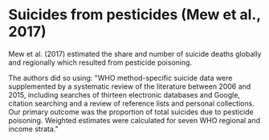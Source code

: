 # Suicides from pesticides (Mew et al., 2017)

Mew et al. (2017) estimated the share and number of suicide deaths globally and regionally which resulted from pesticide poisoning.

The authors did so using:
"WHO method-specific suicide data were supplemented by a systematic review of the literature between 2006 and 2015, including searches of thirteen electronic databases and Google, citation searching and a review of reference lists and personal collections. Our primary outcome was the proportion of total suicides due to pesticide poisoning. Weighted estimates were calculated for seven WHO regional and income strata."